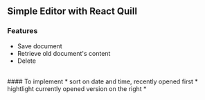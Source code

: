 ## Simple Editor with React Quill 

### Features 
* Save document 
* Retrieve old document's content
* Delete
<br>
#### To implement 
* sort on date and time, recently opened first 
* hightlight currently opened version on the right 
* 